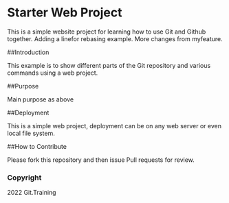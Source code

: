 # Starter Web Project

This is a simple website project for learning how to use Git and Github together.
Adding a linefor rebasing example.
More changes from myfeature.

##Introduction

This example is to show different parts of the Git repository and various commands using a web project.

##Purpose

Main purpose as above

##Deployment

This is a simple web project, deployment can be on any web server or even local file system.

##How to Contribute

Please fork this repository and then issue Pull requests for review.

### Copyright

2022 Git.Training